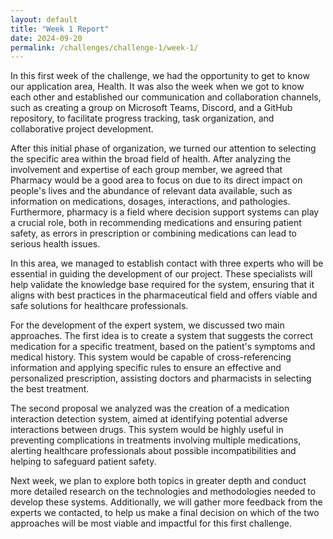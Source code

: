 ```yaml
---
layout: default
title: "Week 1 Report"
date: 2024-09-20
permalink: /challenges/challenge-1/week-1/
---
```

In this first week of the challenge, we had the opportunity to get to know our application area, Health. It was also the week when we got to know each other and established our communication and collaboration channels, such as creating a group on Microsoft Teams, Discord, and a GitHub repository, to facilitate progress tracking, task organization, and collaborative project development.

After this initial phase of organization, we turned our attention to selecting the specific area within the broad field of health. After analyzing the involvement and expertise of each group member, we agreed that Pharmacy would be a good area to focus on due to its direct impact on people's lives and the abundance of relevant data available, such as information on medications, dosages, interactions, and pathologies. Furthermore, pharmacy is a field where decision support systems can play a crucial role, both in recommending medications and ensuring patient safety, as errors in prescription or combining medications can lead to serious health issues.

In this area, we managed to establish contact with three experts who will be essential in guiding the development of our project. These specialists will help validate the knowledge base required for the system, ensuring that it aligns with best practices in the pharmaceutical field and offers viable and safe solutions for healthcare professionals.

For the development of the expert system, we discussed two main approaches. The first idea is to create a system that suggests the correct medication for a specific treatment, based on the patient's symptoms and medical history. This system would be capable of cross-referencing information and applying specific rules to ensure an effective and personalized prescription, assisting doctors and pharmacists in selecting the best treatment.

The second proposal we analyzed was the creation of a medication interaction detection system, aimed at identifying potential adverse interactions between drugs. This system would be highly useful in preventing complications in treatments involving multiple medications, alerting healthcare professionals about possible incompatibilities and helping to safeguard patient safety.

Next week, we plan to explore both topics in greater depth and conduct more detailed research on the technologies and methodologies needed to develop these systems. Additionally, we will gather more feedback from the experts we contacted, to help us make a final decision on which of the two approaches will be most viable and impactful for this first challenge.